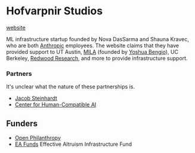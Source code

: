 # Hofvarpnir Studios

[website](https://hofvarpnir.ai)

ML infrastructure startup founded by Nova DasSarma and Shauna Kravec, who are both [Anthropic](../Cartography/Avant-Gardea%20Arriere-Gardea/Anthropic.md) employees. The website claims that they have provided support to UT Austin, [MILA](https://mila.quebec/en/mila/) (founded by [Yoshua Bengio](../People/Yoshua%20Bengio.md)), UC Berkeley, [Redwood Research](../Cartography/Avant-Gardea%20Arriere-Gardea/Redwood%20Research.md), and more to provide infrastructure support.

### Partners

It's unclear what the nature of these partnerships is.

- [Jacob Steinhardt](../Cartography/Avant-Gardea%20Arriere-Gardea/Bounded%20Regret.md)
- [Center for Human-Compatible AI](../Cartography/Avant-Gardea%20Arriere-Gardea/CHAI.md)

## Funders

- [Open Philanthropy](../Cartography/Avant-Gardea%20Arriere-Gardea/Open%20Philanthropy.md)
- [EA Funds](../Cartography/Avant-Gardea%20Arriere-Gardea/CEA.md) Effective Altruism Infrastructure Fund